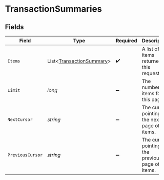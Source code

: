 # TransactionSummaries


## Fields

| Field                                                                     | Type                                                                      | Required                                                                  | Description                                                               | Example                                                                   |
| ------------------------------------------------------------------------- | ------------------------------------------------------------------------- | ------------------------------------------------------------------------- | ------------------------------------------------------------------------- | ------------------------------------------------------------------------- |
| `Items`                                                                   | List<[TransactionSummary](../../Models/Components/TransactionSummary.md)> | :heavy_check_mark:                                                        | A list of items returned for this request.                                |                                                                           |
| `Limit`                                                                   | *long*                                                                    | :heavy_minus_sign:                                                        | The number of items for this page.                                        | 20                                                                        |
| `NextCursor`                                                              | *string*                                                                  | :heavy_minus_sign:                                                        | The cursor pointing at the next page of items.                            | ZXhhbXBsZTE                                                               |
| `PreviousCursor`                                                          | *string*                                                                  | :heavy_minus_sign:                                                        | The cursor pointing at the previous page of items.                        | Xkjss7asS                                                                 |
